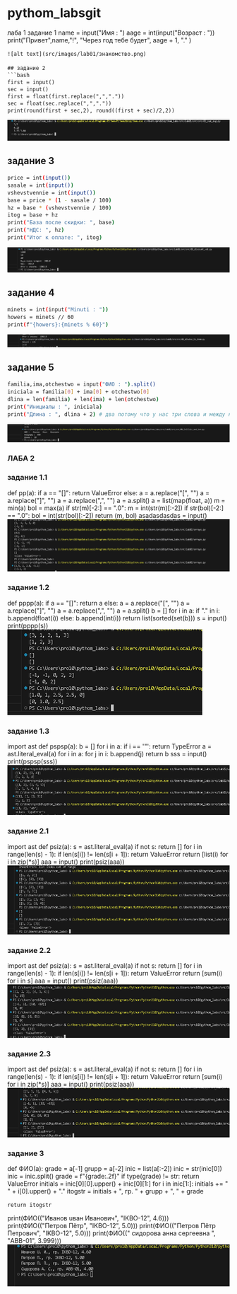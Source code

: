 # pythom_labsgit
лаба 1
задание 1
name = input("Имя : ")
aage = int(input("Возраст : "))
print("Привет",name,"!", "Через год тебе будет", aage + 1, "." )
```
![alt text](src/images/lab01/знакомство.png)

## задание 2
```bash
first = input()
sec = input()
first = float(first.replace(",","."))
sec = float(sec.replace(",","."))
print(round(first + sec,2), round((first + sec)/2,2))
```
![alt text](src/images/lab01/мредсумм.png)

## задание 3
```bash
price = int(input())
sasale = int(input())
vshevstvennie = int(input())
base = price * (1 - sasale / 100)
hz = base * (vshevstvennie / 100)
itog = base + hz
print("База после скидки: ", base)
print("НДС: ", hz)
print("Итог к оплате: ", itog)
```
![alt text](src/images/lab01/касса.png)

## задание 4
```bash
minets = int(input("Minuti : "))
howers = minets // 60
print(f"{howers}:{minets % 60}")
```
![alt text](src/images/lab01/минутычасы.png)

## задание 5
```bash
familia,ima,otchestwo = input("ФИО : ").split()
iniciala = familia[0] + ima[0] + otchestwo[0]
dlina = len(familia) + len(ima) + len(otchestwo)
print("Инициалы : ", iniciala)
print("Длина : ", dlina + 2) # два потому что у нас три слова и между ними может быть только два пробела не лишних, тк я считал  сплитом и длиной строки , то пробелы я вообще не учитывал
```
![alt text](src/images/lab01/фио.png)


### ЛАБА 2
### задание 1.1
def pp(a):
    if a == "[]":
        return ValueError
    else:
        a = a.replace("[", "")
        a = a.replace("]", "")
        a = a.replace(",", "")
        a = a.split()
        a = list(map(float, a))
        m = min(a)
        bol = max(a)
        if str(m)[-2:] == ".0":
            m = int(str(m)[:-2])
        if str(bol)[-2:] == ".0":
            bol = int(str(bol)[:-2])
        return (m, bol)
asadasdasdas = input()
![alt text](1.1image.png)


### задание 1.2
def pppp(a):
    if a == "[]":
        return a
    else:
        a = a.replace("[", "")
        a = a.replace("]", "")
        a = a.replace(",", "")
        a = a.split()
        b = []
        for i in a:
            if "." in i:
                b.append(float(i))
            else:
                b.append(int(i))
        return list(sorted(set(b)))
s = input()
print(pppp(s))
![alt text](src/images/lab02/1.2.png)

### задание 1.3
import ast
def pspsp(a):
    b = []
    for i in a:
        if i == '"':
            return TypeError
    a = ast.literal_eval(a)
    for i in a:
        for j in i:
            b.append(j)
    return b
sss = input()
print(pspsp(sss))
![alt text](src/images/lab02/1.3.png)
### задание 2.1
 import ast
def psiz(a):
    s = ast.literal_eval(a)
    if not s:
        return []
    for i in range(len(s) - 1):
        if len(s[i]) != len(s[i + 1]):
            return ValueError
    return [list(i) for i in zip(*s)]
aaa = input()
print(psiz(aaa))
![alt text](src/images/lab02/2.1.png)
### задание 2.2
import ast
def psiz(a):
    s = ast.literal_eval(a)
    if not s:
        return []
    for i in range(len(s) - 1):
        if len(s[i]) != len(s[i + 1]):
            return ValueError
    return [sum(i) for i in s]
aaa = input()
print(psiz(aaa))
![alt text](src/images/lab02/2.2.png)
### задание 2.3
import ast
def psiz(a):
    s = ast.literal_eval(a)
    if not s:
        return []
    for i in range(len(s) - 1):
        if len(s[i]) != len(s[i + 1]):
            return ValueError
    return [sum(i) for i in zip(*s)]
aaa = input()
print(psiz(aaa))
![alt text](src/images/lab02/2.3.png)
### задание 3
def ФИО(a):
    grade = a[-1]
    grupp = a[-2]
    inic = list(a[:-2])
    inic = str(inic[0])
    inic = inic.split()
    grade = f"{grade:.2f}"
    if type(grade) != str:
        return ValueError
    initials = inic[0][0].upper() + inic[0][1:]
    for i in inic[1:]:
        initials += " " + i[0].upper() + "."
    itogstr = initials + ", гр. " + grupp + ", " + grade

    return itogstr

print(ФИО(("Иванов uван Иванович", "IKBO-12", 4.6)))
print(ФИО(("Петров Пётр", "IKBO-12", 5.0)))
print(ФИО(("Петров Пётр Петрович", "IKBO-12", 5.0)))
print(ФИО(("  сидорова  анна   сергеевна ", "ABB-01", 3.999)))
![alt text](src/images/lab02/3.png)